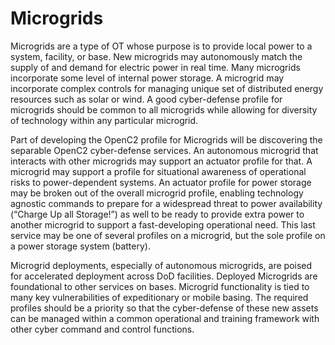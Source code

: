 # Microgrids

Microgrids are a type of OT whose purpose is to provide local power to a system, facility, or base. New microgrids may autonomously match the supply of and demand for electric power in real time. Many microgrids incorporate some level of internal power storage. A microgrid may incorporate complex controls for managing unique set of distributed energy resources such as solar or wind. A good cyber-defense profile for microgrids should be common to all microgrids while allowing for diversity of technology within any particular microgrid.

Part of developing the OpenC2 profile for Microgrids will be discovering the separable OpenC2 cyber-defense services.  An autonomous microgrid that interacts with other microgrids may support an actuator profile for that. A microgrid may support a profile for situational awareness of operational risks to power-dependent systems. An actuator profile for power storage may be broken out of the overall microgrid profile, enabling technology agnostic commands to prepare for a widespread threat to power availability (“Charge Up all Storage!”) as well to be ready to provide extra power to another microgrid to support a fast-developing operational need. This last service may be one of several profiles on a microgrid, but the sole profile on a power storage system (battery).

Microgrid deployments, especially of autonomous microgrids, are poised for accelerated deployment across DoD facilities. Deployed Microgrids are foundational to other services on bases. Microgrid functionality is tied to many key vulnerabilities of expeditionary or mobile basing. The required profiles should be a priority so that the cyber-defense of these new assets can be managed within a common operational and training framework with other cyber command and control functions.
